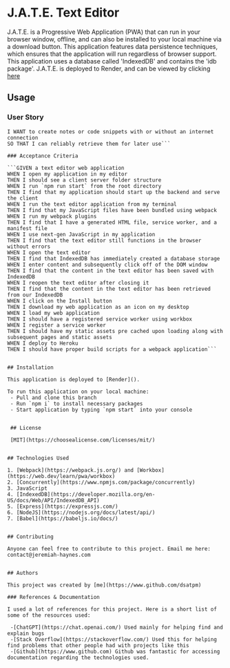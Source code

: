 # J.A.T.E. Text Editor

J.A.T.E. is a Progressive Web Application (PWA) that can run in your browser window, offline, and can also be installed to your local machine via a download button. This application features data persistence techniques, which ensures that the application will run regardless of browser support. This application uses a database called 'IndexedDB' and contains the 'idb package'. J.A.T.E. is deployed to Render, and can be viewed by clicking [here]()


## Usage

### User Story

```AS A developer
I WANT to create notes or code snippets with or without an internet connection
SO THAT I can reliably retrieve them for later use```

### Acceptance Criteria

```GIVEN a text editor web application
WHEN I open my application in my editor
THEN I should see a client server folder structure
WHEN I run `npm run start` from the root directory
THEN I find that my application should start up the backend and serve the client
WHEN I run the text editor application from my terminal
THEN I find that my JavaScript files have been bundled using webpack
WHEN I run my webpack plugins
THEN I find that I have a generated HTML file, service worker, and a manifest file
WHEN I use next-gen JavaScript in my application
THEN I find that the text editor still functions in the browser without errors
WHEN I open the text editor
THEN I find that IndexedDB has immediately created a database storage
WHEN I enter content and subsequently click off of the DOM window
THEN I find that the content in the text editor has been saved with IndexedDB
WHEN I reopen the text editor after closing it
THEN I find that the content in the text editor has been retrieved from our IndexedDB
WHEN I click on the Install button
THEN I download my web application as an icon on my desktop
WHEN I load my web application
THEN I should have a registered service worker using workbox
WHEN I register a service worker
THEN I should have my static assets pre cached upon loading along with subsequent pages and static assets
WHEN I deploy to Heroku
THEN I should have proper build scripts for a webpack application```


## Installation

This application is deployed to [Render]().

To run this application on your local machine:
 - Pull and clone this branch
 - Run `npm i` to install necessary packages
 - Start application by typing `npm start` into your console


 ## License

 [MIT](https://choosealicense.com/licenses/mit/)


## Technologies Used

1. [Webpack](https://webpack.js.org/) and [Workbox](https://web.dev/learn/pwa/workbox)
2. [Concurrently](https://www.npmjs.com/package/concurrently)
3. JavaScript
4. [IndexedDB](https://developer.mozilla.org/en-US/docs/Web/API/IndexedDB_API)
5. [Express](https://expressjs.com/)
6. [NodeJS](https://nodejs.org/docs/latest/api/)
7. [Babel](https://babeljs.io/docs/)


## Contributing

Anyone can feel free to contribute to this project. Email me here: contact@jeremiah-haynes.com


## Authors

This project was created by [me](https://www.github.com/dsatpm)

### References & Documentation

I used a lot of references for this project. Here is a short list of some of the resources used:

 -[ChatGPT](https://chat.openai.com/) Used mainly for helping find and explain bugs
 -[Stack Overflow](https://stackoverflow.com/) Used this for helping find problems that other people had with projects like this
 -[Github](https://www.github.com) Github was fantastic for accessing documentation regarding the technologies used.
